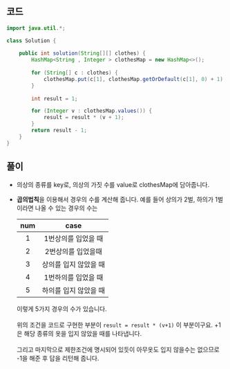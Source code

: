 ## 코드
```java
import java.util.*;

class Solution {
    
    public int solution(String[][] clothes) {
        HashMap<String , Integer > clothesMap = new HashMap<>();
        
        for (String[] c : clothes) {
            clothesMap.put(c[1], clothesMap.getOrDefault(c[1], 0) + 1);
        }
        
        int result = 1;

        for (Integer v : clothesMap.values()) {
            result = result * (v + 1);
        }
        return result - 1;
    }
}
```

## 풀이
* 의상의 종류를 key로, 의상의 가짓 수를 value로 clothesMap에 담아줍니다.
* **곱의법칙**을 이용해서 경우의 수를 계산해 줍니다.
  예를 들어 상의가 2벌, 하의가 1벌이라면 나올 수 있는 경우의 수는
  
  |num|case| 
  |:---:|:---:|
  |1|1번상의를 입었을 때|
  |2|2번상의를 입었을때|
  |3|상의를 입지 않았을 때|
  |4|1번하의를 입었을 때|
  |5|하의를 입지 않았을 때|

   이렇게 5가지 경우의 수가 있습니다.  
   <br>
   위의 조건을 코드로 구현한 부분이 ```result = result * (v+1)``` 이 부분이구요. +1은 해당 종류의 옷을 입지 않았을 때를 나타냅니다.  
   <br>
   그리고 마지막으로 제한조건에 명시되어 있듯이 아무옷도 입지 않을수는 없으므로 -1을 해준 후 답을 리턴해 줍니다.

